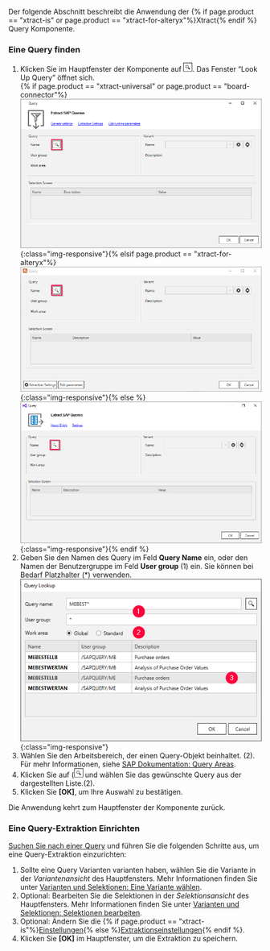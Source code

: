 Der folgende Abschnitt beschreibt die Anwendung der {% if page.product == "xtract-is" or page.product == "xtract-for-alteryx"%}Xtract{% endif %} Query Komponente.


### Eine Query finden

1. Klicken Sie im Hauptfenster der Komponente auf ![magnifying-glass](/img/content/icons/magnifying-glass.png). Das Fenster “Look Up Query” öffnet sich.<br>
{% if page.product == "xtract-universal" or page.product == "board-connector"%}![Variants-Section](/img/content/xu/empty-Query.png){:class="img-responsive"}{% elsif page.product == "xtract-for-alteryx"%}![Query](/img/content/xfa/empty-Query.png){:class="img-responsive"}{% else %}![Query](/img/content/xis/empty-Query.png){:class="img-responsive"}{% endif %}
2. Geben Sie den Namen des Query im Feld **Query Name** ein, oder den Namen der Benutzergruppe im Feld **User group** (1) ein. Sie können bei Bedarf Platzhalter (*) verwenden. <br>
![Ein Query finden](/img/content/query/query-lookup.png){:class="img-responsive"}
3. Wählen Sie den Arbeitsbereich, der einen Query-Objekt beinhaltet. (2). Für mehr Informationen, siehe [SAP Dokumentation: Query Areas](https://help.sap.com/doc/saphelp_nw74/7.4.16/en-us/4e/3bdad0b8503b0fe10000000a42189e/frameset.htm).
4. Klicken Sie auf (![magnifying-glass](/img/content/icons/magnifying-glass.png) und wählen Sie das gewünschte Query aus der dargestellten Liste.(2).
5. Klicken Sie **[OK]**, um Ihre Auswahl zu bestätigen.

Die Anwendung kehrt zum Hauptfenster der Komponente zurück.

### Eine Query-Extraktion Einrichten
<!--- ### Eine Query Extraktion Einrichten -->

[Suchen Sie nach einer Query](#eine-query-finden) und führen Sie die folgenden Schritte aus, um eine Query-Extraktion einzurichten:

1. Sollte eine Query Varianten varianten haben, wählen Sie die Variante in der *Variantenansicht* des Hauptfensters.
Mehr Informationen finden Sie unter [Varianten und Selektionen: Eine Variante wählen](./variants-and-selections#choose-a-variant).<br>
2. Optional: Bearbeiten Sie die Selektionen in der *Selektionsansicht* des Hauptfensters. Mehr Informationen finden Sie unter [Varianten und Selektionen: Selektionen bearbeiten](./variants-and-selections#edit-selections).<br>
3. Optional: Ändern Sie die {% if page.product == "xtract-is"%}[Einstellungen](./query-settings){% else %}[Extraktionseinstellungen](./extraction-settings){% endif %}.
4. Klicken Sie **[OK]** im Hauptfenster, um die Extraktion zu speichern.